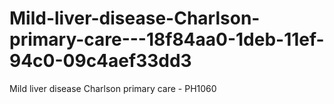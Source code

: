 # Mild-liver-disease-Charlson-primary-care---18f84aa0-1deb-11ef-94c0-09c4aef33dd3
Mild liver disease Charlson primary care - PH1060
